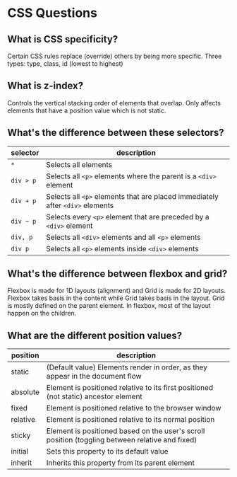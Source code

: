 # CSS Questions

## What is CSS specificity?
Certain CSS rules replace (override) others by being more specific.
Three types: type, class, id (lowest to highest)

## What is z-index?
Controls the vertical stacking order of elements that overlap.
Only affects elements that have a position value which is not static.

## What's the difference between these selectors?
| selector  | description |
| --------- | ----------- |
| `*`       | Selects all elements                                                          |
| `div > p` | Selects all `<p>` elements where the parent is a `<div>` element              |
| `div + p` | Selects all `<p>` elements that are placed immediately after `<div>` elements |
| `div ~ p` | Selects every `<p>` element that are preceded by a `<div>` element            |
| `div, p`  | Selects all `<div>` elements and all `<p>` elements                           |
| `div p`   | Selects all `<p>` elements inside `<div>` elements                            |

## What's the difference between flexbox and grid?
Flexbox is made for 1D layouts (alignment) and Grid is made for 2D layouts.
Flexbox takes basis in the content while Grid takes basis in the layout.
Grid is mostly defined on the parent element. In flexbox, most of the layout happen on the children.

## What are the different position values?
| position | description |
| -------- | ----------- |
| static   | (Default value) Elements render in order, as they appear in the document flow                   |
| absolute | Element is positioned relative to its first positioned (not static) ancestor element            |
| fixed    | Element is positioned relative to the browser window                                            |
| relative | Element is positioned relative to its normal position                                           |
| sticky   | Element is positioned based on the user's scroll position (toggling between relative and fixed) |
| initial  | Sets this property to its default value                                                         |
| inherit  | Inherits this property from its parent element                                                  |
